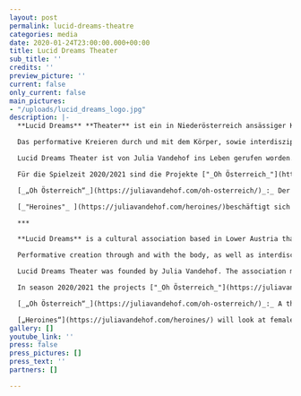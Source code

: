 ```yaml
---
layout: post
permalink: lucid-dreams-theatre
categories: media
date: 2020-01-24T23:00:00.000+00:00
title: Lucid Dreams Theater
sub_title: ''
credits: ''
preview_picture: ''
current: false
only_current: false
main_pictures:
- "/uploads/lucid_dreams_logo.jpg"
description: |-
  **Lucid Dreams** **Theater** ist ein in Niederösterreich ansässiger Kulturverein, der primär mit Mitteln des Physischen Theaters arbeitet und versteht sich als Kunst-Labor zum Experimentieren mit und Erforschen von theatralen Praxen und artverwandten Kunstformen.

  Das performative Kreieren durch und mit dem Körper, sowie interdisziplinäre und kollaborative Arbeitsweisen bilden das Herzstück von Lucid Dreams Theater. Dabei werden Theater-Projekte entwickelt und künstlerische Recherchen. Themenspezifische Workshops und partizipative Kunst-Projekte mit verschiedenen Zielgruppen werden als Teil der künstlerischen Praxis durchgeführt.

  Lucid Dreams Theater ist von Julia Vandehof ins Leben gerufen worden. Der Verein bewegt sich im und verbindet regionalen und internationalen Kontext. Abseits der Vereinsstruktur lebt der Verein durch die Zusammenarbeit mit in Österreich lebenden Künstler_innen, sowie Kolleg_innen aus internationalem Kontext.

  Für die Spielzeit 2020/2021 sind die Projekte ["_Oh Österreich_"](https://juliavandehof.com/oh-osterreich/) und ["_Heroines_"](https://juliavandehof.com/heroines/) geplant.

  [_„Oh Österreich“_](https://juliavandehof.com/oh-osterreich/)_:_ Der theatrale Research ist eine Auseinandersetzung mit der „Identität“ Österreichs und des Begriffes „Home“ (Heimat, zu Hause, Haus) und wird aufgrund der freundlichen Unterstützung des Viertelfestivals Niederösterreich 2021 ermöglicht.

  [_"Heroines"_ ](https://juliavandehof.com/heroines/)beschäftigt sich mit Heldinnen-Figuren, fragt, was diese mit uns heute zu tun haben und hinterfragt, welche Geschichten wir gerne erzählt bekommen hätten. Das Projekt wird unterstützt von der Kulturabteilung des Land NÖ und dem BMKOES.

  ***

  **Lucid Dreams** is a cultural association based in Lower Austria that works primarily with means of physical theater and sees itself as an art laboratory for experimenting with and exploring theatrical practices and related art forms.

  Performative creation through and with the body, as well as interdisciplinary and collaborative ways of working are at the heart of Lucid Dreams Theater. This involves devising of theater projects and artistic research. Thematic workshops and participatory art projects with different target groups are conducted as part of the artistic practice.

  Lucid Dreams Theater was founded by Julia Vandehof. The association moves in and connects regional and international contexts. Apart from the structure of the association, the association lives through the cooperation with artists living in Austria, as well as colleagues from an international context.

  In season 2020/2021 the projects ["_Oh Österreich_"](https://juliavandehof.com/oh-osterreich/) and ["_Heroines_"](https://juliavandehof.com/heroines/) are planned.

  [_„Oh Österreich“_](https://juliavandehof.com/oh-osterreich/)_:_ A theatrical Research about the identity of Austria and the term home. Supported by Viertelfestival 2021.

  [„Heroines“](https://juliavandehof.com/heroines/) will look at female characters and question what these characters tell about our lives nowadays. Supported by Kulturabteilung Land Niederösterreich and BMKOES.
gallery: []
youtube_link: ''
press: false
press_pictures: []
press_text: ''
partners: []

---
```

